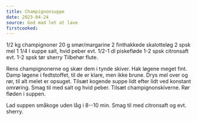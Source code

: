 ```yaml
---
title: Champignonsuppe
date: 2023-04-24
source: God mad let at lave
firstcooked: 
---
```


1/2 kg champignoner
20 g smør/margarine
2 finthakkede skalotteløg
2 spsk mel
1 1/4 l suppe
salt, hvid peber
evt. 1/2-1 dl piskefløde
1-2 spsk citronsaft
evt. 1-2 spsk tør sherry
Tilbehør flute.

Rens champignonerne og skær dem i tynde skiver. Hak løgene meget fint. Damp
løgene i fedtstoffet, til de er klare, men ikke brune. Drys mel over og rør,
til alt melet er opsuget. Tilsæt kogende suppe lidt efter lidt ved konstant
omrøring. Smag til med salt og hvid peber. Tilsæt champignonskiverne. Rør
fløden i suppen.

Lad suppen småkoge uden låg i 8--10 min. Smag til med citronsaft og evt.
sherry.
